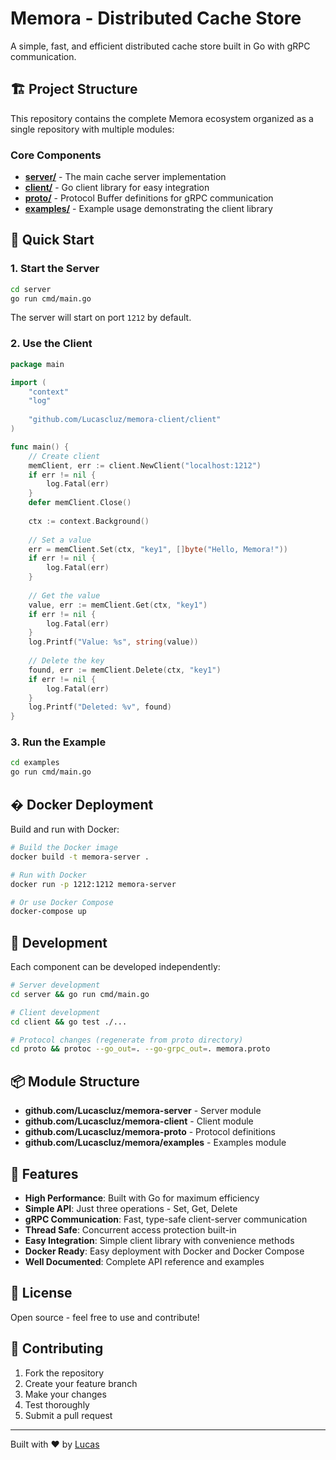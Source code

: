 # Memora - Distributed Cache Store

A simple, fast, and efficient distributed cache store built in Go with gRPC communication.

## 🏗️ Project Structure

This repository contains the complete Memora ecosystem organized as a single repository with multiple modules:

### Core Components

- **[server/](./server/)** - The main cache server implementation
- **[client/](./client/)** - Go client library for easy integration  
- **[proto/](./proto/)** - Protocol Buffer definitions for gRPC communication
- **[examples/](./examples/)** - Example usage demonstrating the client library

## 🚀 Quick Start

### 1. Start the Server

```bash
cd server
go run cmd/main.go
```

The server will start on port `1212` by default.

### 2. Use the Client

```go
package main

import (
    "context"
    "log"
    
    "github.com/Lucascluz/memora-client/client"
)

func main() {
    // Create client
    memClient, err := client.NewClient("localhost:1212")
    if err != nil {
        log.Fatal(err)
    }
    defer memClient.Close()
    
    ctx := context.Background()
    
    // Set a value
    err = memClient.Set(ctx, "key1", []byte("Hello, Memora!"))
    if err != nil {
        log.Fatal(err)
    }
    
    // Get the value
    value, err := memClient.Get(ctx, "key1")
    if err != nil {
        log.Fatal(err)
    }
    log.Printf("Value: %s", string(value))
    
    // Delete the key
    found, err := memClient.Delete(ctx, "key1")
    if err != nil {
        log.Fatal(err)
    }
    log.Printf("Deleted: %v", found)
}
```

### 3. Run the Example

```bash
cd examples
go run cmd/main.go
```

## � Docker Deployment

Build and run with Docker:

```bash
# Build the Docker image
docker build -t memora-server .

# Run with Docker
docker run -p 1212:1212 memora-server

# Or use Docker Compose
docker-compose up
```

## 🔧 Development

Each component can be developed independently:

```bash
# Server development
cd server && go run cmd/main.go

# Client development
cd client && go test ./...

# Protocol changes (regenerate from proto directory)
cd proto && protoc --go_out=. --go-grpc_out=. memora.proto
```

## 📦 Module Structure

- **github.com/Lucascluz/memora-server** - Server module
- **github.com/Lucascluz/memora-client** - Client module  
- **github.com/Lucascluz/memora-proto** - Protocol definitions
- **github.com/Lucascluz/memora/examples** - Examples module

## 🎯 Features

- **High Performance**: Built with Go for maximum efficiency
- **Simple API**: Just three operations - Set, Get, Delete
- **gRPC Communication**: Fast, type-safe client-server communication
- **Thread Safe**: Concurrent access protection built-in
- **Easy Integration**: Simple client library with convenience methods
- **Docker Ready**: Easy deployment with Docker and Docker Compose
- **Well Documented**: Complete API reference and examples

## 📄 License

Open source - feel free to use and contribute!

## 🤝 Contributing

1. Fork the repository
2. Create your feature branch
3. Make your changes
4. Test thoroughly
5. Submit a pull request

---

Built with ❤️ by [Lucas](https://github.com/Lucascluz)

